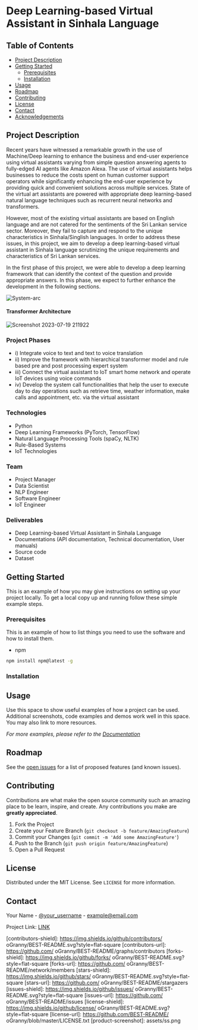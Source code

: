 # Deep Learning-based Virtual Assistant in Sinhala Language 


<!-- TABLE OF CONTENTS -->
## Table of Contents

* [Project Description](#project-description)
* [Getting Started](#getting-started)
    * [Prerequisites](#prerequisites)
    * [Installation](#installation)
* [Usage](#usage)
* [Roadmap](#roadmap)
* [Contributing](#contributing)
* [License](#license)
* [Contact](#contact)
* [Acknowledgements](#acknowledgements)


## Project Description

Recent years have witnessed a remarkable growth in the use of Machine/Deep learning to enhance the business and end-user experience using virtual assistants varying from simple question answering agents to fully-edged AI agents like Amazon Alexa. The use of virtual assistants helps businesses to reduce the costs spent on human customer support operators while significantly enhancing the end-user experience by providing quick and convenient solutions across multiple services. State of the virtual art assistants are powered with appropriate deep learning-based natural language techniques such as recurrent neural networks and transformers.

However, most of the existing virtual assistants are based on English language and are not catered for the sentiments of the Sri Lankan service sector. Moreover, they fail to capture and respond to the unique characteristics in Sinhala/Singlish languages. In order to address these issues, in this project, we aim to develop a deep learning-based virtual assistant in Sinhala language scrutinizing the unique requirements and characteristics of Sri Lankan services.

In the first phase of this project, we were able to develop a deep learning framework that can identify the context of the question and provide appropriate answers. In this phase, we expect to further enhance the development in the following sections.

![System-arc](https://github.com/Deep-Learnng-Chatbot-Final-Year-Project/.github/assets/65262773/e75e15fe-168d-478d-b6f1-39fd63f0efa7)

#### Transformer Architecture

![Screenshot 2023-07-19 211922](https://github.com/Deep-Learnng-Chatbot-Final-Year-Project/.github/assets/65262773/4a68b037-f962-484f-88c9-cadd04bde287)


### Project Phases

- i) Integrate voice to text and text to voice translation
- ii) Improve the framework with hierarchical transformer model and rule based pre and post processing expert system
- iii) Connect the virtual assistant to IoT smart home network and operate IoT devices using voice commands
- iv) Develop the system call functionalities that help the user to execute day to day operations such as retrieve time, weather information, make calls and appointment, etc. via the virtual assistant

### Technologies
- Python
- Deep Learning Frameworks (PyTorch, TensorFlow)
- Natural Language Processing Tools (spaCy, NLTK)
- Rule-Based Systems
- IoT Technologies


### Team
- Project Manager
- Data Scientist
- NLP Engineer
- Software Engineer
- IoT Engineer

### Deliverables
- Deep Learning-based Virtual Assistant in Sinhala Language
- Documentations (API documentation, Technical documentation, User manuals)
- Source code
- Dataset










<!-- GETTING STARTED -->
## Getting Started

This is an example of how you may give instructions on setting up your project locally.
To get a local copy up and running follow these simple example steps.

### Prerequisites

This is an example of how to list things you need to use the software and how to install them.
* npm
```sh
npm install npm@latest -g
```

### Installation





<!-- USAGE EXAMPLES -->
## Usage

Use this space to show useful examples of how a project can be used. Additional screenshots, code examples and demos work well in this space. You may also link to more resources.

_For more examples, please refer to the [Documentation](LINK)_



<!-- ROADMAP -->
## Roadmap

See the [open issues](BEST-README/issues) for a list of proposed features (and known issues).



<!-- CONTRIBUTING -->
## Contributing

Contributions are what make the open source community such an amazing place to be learn, inspire, and create. Any contributions you make are **greatly appreciated**.

1. Fork the Project
2. Create your Feature Branch (`git checkout -b feature/AmazingFeature`)
3. Commit your Changes (`git commit -m 'Add some AmazingFeature'`)
4. Push to the Branch (`git push origin feature/AmazingFeature`)
5. Open a Pull Request



<!-- LICENSE -->
## License

Distributed under the MIT License. See `LICENSE` for more information.



<!-- CONTACT -->
## Contact

Your Name - [@your_username](https://twitter.com/your_username) - example@email.com

Project Link: [LINK](LINK)



<!-- MARKDOWN LINKS & IMAGES -->
<!-- https://www.markdownguide.org/basic-syntax/#reference-style-links -->
[contributors-shield]: https://img.shields.io/github/contributors/ oGranny/BEST-README.svg?style=flat-square
[contributors-url]: https://github.com/ oGranny/BEST-README/graphs/contributors
[forks-shield]: https://img.shields.io/github/forks/ oGranny/BEST-README.svg?style=flat-square
[forks-url]: https://github.com/ oGranny/BEST-README/network/members
[stars-shield]: https://img.shields.io/github/stars/ oGranny/BEST-README.svg?style=flat-square
[stars-url]: https://github.com/ oGranny/BEST-README/stargazers
[issues-shield]: https://img.shields.io/github/issues/ oGranny/BEST-README.svg?style=flat-square
[issues-url]: https://github.com/ oGranny/BEST-README/issues
[license-shield]: https://img.shields.io/github/license/ oGranny/BEST-README.svg?style=flat-square
[license-url]: https://github.com/BEST-README/ oGranny/blob/master/LICENSE.txt
[product-screenshot]: assets/ss.png


